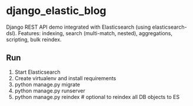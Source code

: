 # django_elastic_blog

Django REST API demo integrated with Elasticsearch (using elasticsearch-dsl).
Features: indexing, search (multi-match, nested), aggregations, scripting, bulk reindex.

## Run
1. Start Elasticsearch 
2. Create virtualenv and install requirements
3. python manage.py migrate
4. python manage.py runserver
5. python manage.py reindex  # optional to reindex all DB objects to ES
